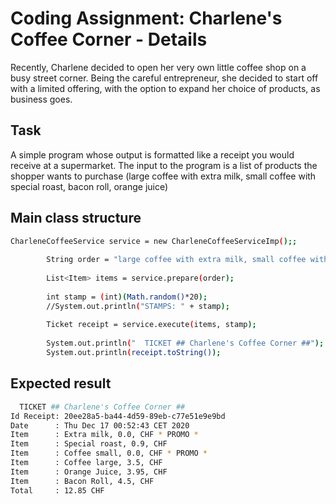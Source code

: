 # Coding Assignment: Charlene's Coffee Corner - Details

Recently, Charlene decided to open her very own little coffee shop on a busy street corner.
Being the careful entrepreneur, she decided to start off with a limited offering, with the option to expand her
choice of products, as business goes.

## Task

A simple program whose output is formatted like a receipt you would receive at a supermarket.
The input to the program is a list of products the shopper wants to purchase (large coffee with extra milk, small
coffee with special roast, bacon roll, orange juice)

## Main class structure

```bash
CharleneCoffeeService service = new CharleneCoffeeServiceImp();;
		
		String order = "large coffee with extra milk, small coffee with special roast, bacon roll, orange juice";
			
		List<Item> items = service.prepare(order);
		
		int stamp = (int)(Math.random()*20);
		//System.out.println("STAMPS: " + stamp);
		
		Ticket receipt = service.execute(items, stamp);
		
		System.out.println("  TICKET ## Charlene's Coffee Corner ##");
		System.out.println(receipt.toString());
```

## Expected result

```bash
  TICKET ## Charlene's Coffee Corner ##
Id Receipt: 20ee28a5-ba44-4d59-89eb-c77e51e9e9bd
Date      : Thu Dec 17 00:52:43 CET 2020
Item      : Extra milk, 0.0, CHF * PROMO *
Item      : Special roast, 0.9, CHF 
Item      : Coffee small, 0.0, CHF * PROMO *
Item      : Coffee large, 3.5, CHF 
Item      : Orange Juice, 3.95, CHF 
Item      : Bacon Roll, 4.5, CHF 
Total     : 12.85 CHF
```

